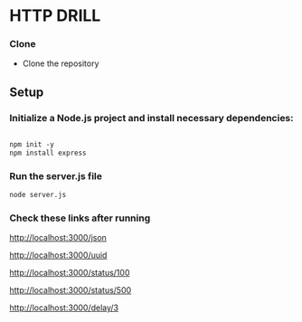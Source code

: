 
# HTTP DRILL


### Clone

- Clone the repository

## Setup


### Initialize a Node.js project and install necessary dependencies:

```html

npm init -y
npm install express
```

### Run the server.js file

```html
node server.js
```



### Check these links after running

[http://localhost:3000/json](http://localhost:3000/json)

[http://localhost:3000/uuid](http://localhost:3000/uuid)

[http://localhost:3000/status/100](http://localhost:3000/status/100)

[http://localhost:3000/status/500](http://localhost:3000/status/500)

[http://localhost:3000/delay/3](http://localhost:3000/delay/3)
